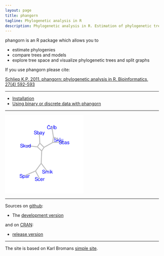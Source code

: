 ```yaml
---
layout: page
title: phangorn
tagline: Phylogenetic analysis in R
description: Phylogenetic analysis in R. Estimation of phylogenetic trees and networks using Maximum Likelihood, Maximum Parsimony, distance methods and Hadamard conjugation.
---
```


phangorn is an R package which allows you to    

- estimate phylogenies
- compare trees and models
- explore tree space and visualize phylogenetic trees and split graphs 


If you use phangorn please cite:

[Schliep K.P. 2011. phangorn: phylogenetic analysis in R. Bioinformatics, 27(4) 592-593](http://www.ncbi.nlm.nih.gov/pubmed/21169378)

---

- [Installation](pages/Installation.html)
- [Using binary or discrete data with phangorn](pages/Binary2phyDat.html)

---

<img src="assets/pics/networx.gif" title="Networx" alt="Networx"/>

---


Sources on [github](https://github.com):  

- The [development version](https://github.com/KlausVigo/phangorn)  

and on [CRAN](https://cran.r-project.org/):  

- [release version](http://cran.r-project.org/package=phangorn)

---

The site is based on Karl Bromans [simple site](http://github.com/kbroman/simple_site).
